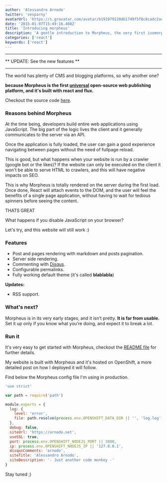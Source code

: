 ```yaml
---
author: 'Alessandro Arnodo'
twitter: 'vesparny'
avatarUrl: 'https://s.gravatar.com/avatar/b191979120db1749f5f8c8cadc2ac4a9?s=24'
date: '2015-01-07T15:49:16.408Z'
title: 'Introducing morpheus'
description: 'A gentle introduction to Morpheus, the very first isomorphic web publishing platform'
categories: ['react']
keywords: ['react']
---
```


---

** UPDATE: See the new features **

---

The world has plenty of CMS and blogging platforms, so why another one?

**because Morpheus is the first [universal](http://nerds.airbnb.com/isomorphic-javascript-future-web-apps/) open-source web publishing platform, and it's built with react and flux.**

Checkout the source code [here](https://github.com/vesparny/morpheus).

### Reasons behind Morpheus

At the time being, developers build entire web applications using JavaScript. The big part of the logic lives the client and it generally communicates to the server via an API.

Once the application is fully loaded, the user can gain a good experience navigating between pages without the need of fullpage reload.

This is good, but what happens when your website is run by a crawler (google bot or the likes)? If the website can only be executed on the client it won't be able to serve HTML to crawlers, and this will have negative impacts on SEO.

This is why Morpheus is totally rendered on the server during the first load. Once done, React will attach events to the DOM, and the user will feel the benefits of a single page application, without having to wait for tedious spinners before seeing the content.

THATS GREAT

What happens if you disable JavaScript on your browser?

Let's try, and this website will still work :)

### Features

- Post and pages rendering with markdown and posts pagination.
- Server side rendering.
- Commenting with [Disqus](https://disqus.com/).
- Configurable permalinks.
- Fully working default theme (it's called **blablabla**)

**Updates:**

- RSS support.

### What's next?

Morpheus is in its very early stages, and it isn’t pretty. **It is far from usable.** Set it up only if you know what you’re doing, and expect it to break a lot.

### Run it

It's very easy to get started with Morpheus, checkout the [README file](https://github.com/vesparny/morpheus#readme) for further details.

My website is built with Morpheus and it's hosted on OpenShift, a more detailed post on how I deployed it will follow.

Find below the Morpheus config file I'm using in production.

```javascript
'use strict'

var path = require('path')

module.exports = {
  log: {
    level: 'error',
    file: path.resolve(process.env.OPENSHIFT_DATA_DIR || '', 'log.log')
  },
  debug: false,
  siteUrl: 'https://arnodo.net',
  useSSL: true,
  port: process.env.OPENSHIFT_NODEJS_PORT || 3000,
  ip: process.env.OPENSHIFT_NODEJS_IP || '127.0.0.1',
  disqusComments: 'arnodo',
  siteTitle: 'Alessandro Arnodo',
  siteDescription: '- Just another code monkey -'
}
```

Stay tuned ;)
